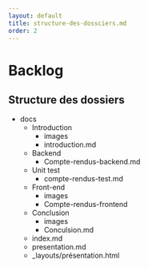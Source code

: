 ```yaml
---
layout: default
title: structure-des-dossciers.md
order: 2
---
```


# Backlog

<!-- new slide -->

## Structure des dossiers

<!-- note -->

- docs 
  - Introduction
    - images
    - introduction.md
  - Backend
    - Compte-rendus-backend.md
  - Unit test
    - compte-rendus-test.md
  - Front-end
    - images
    - Compte-rendus-frontend
  - Conclusion
    - images
    - Conculsion.md
  - index.md
  - presentation.md
  - _layouts/présentation.html

<!-- new slide -->